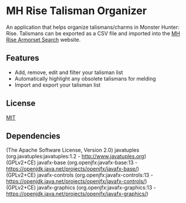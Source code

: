 # MH Rise Talisman Organizer
An application that helps organize talismans/charms in Monster Hunter: Rise. Talismans can be exported as a CSV file and imported into the [MH Rise Armorset Search](https://mhrise.wiki-db.com/sim/?hl=en) website.

## Features
- Add, remove, edit and filter your talisman list
- Automatically highlight any obsolete talismans for melding
- Import and export your talisman list

## License
[MIT](https://opensource.org/licenses/MIT)

## Dependencies
(The Apache Software License, Version 2.0) javatuples (org.javatuples:javatuples:1.2 - http://www.javatuples.org)<br>
(GPLv2+CE) javafx-base (org.openjfx:javafx-base:13 - https://openjdk.java.net/projects/openjfx/javafx-base/)<br>
(GPLv2+CE) javafx-controls (org.openjfx:javafx-controls:13 - https://openjdk.java.net/projects/openjfx/javafx-controls/)<br>
(GPLv2+CE) javafx-graphics (org.openjfx:javafx-graphics:13 - https://openjdk.java.net/projects/openjfx/javafx-graphics/)
